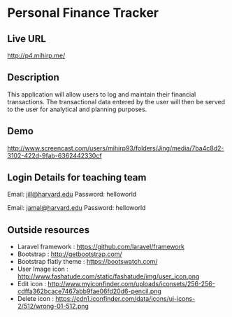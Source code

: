 # Personal Finance Tracker

## Live URL
<http://p4.mihirp.me/>

## Description
This application will allow users to log and maintain their financial transactions.
The transactional data entered by the user will then be served to the user
for analytical and planning purposes.

## Demo
http://www.screencast.com/users/mihirp93/folders/Jing/media/7ba4c8d2-3102-422d-9fab-6362442330cf

## Login Details for teaching team
Email: jill@harvard.edu
Password: helloworld

Email: jamal@harvard.edu
Password: helloworld

## Outside resources
* Laravel framework : <https://github.com/laravel/framework>
* Bootstrap : <http://getbootstrap.com/>
* Bootstrap flatly theme : https://bootswatch.com/
* User Image icon : <http://www.fashatude.com/static/fashatude/img/user_icon.png>
* Edit icon : <http://www.myiconfinder.com/uploads/iconsets/256-256-cdffa362bcace7467abb9fae06fd20d6-pencil.png>
* Delete icon : <https://cdn1.iconfinder.com/data/icons/ui-icons-2/512/wrong-01-512.png>
